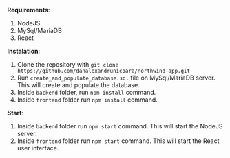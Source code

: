 **Requirements**:

1. NodeJS
2. MySql/MariaDB
3. React

**Instalation**:

1. Clone the repository with `git clone https://github.com/danalexandrunicoara/northwind-app.git`
2. Run `create_and_populate_database.sql` file on MySql/MariaDB server. This will create and populate the database.
3. Inside `backend` folder, run `npm install` command.
4. Inside `frontend` folder run `npm install` command.

**Start**:

1. Inside `backend` folder run `npm start` command. This will start the NodeJS server.
2. Inside `frontend` folder run `npm start` command. This will start the React user interface.
